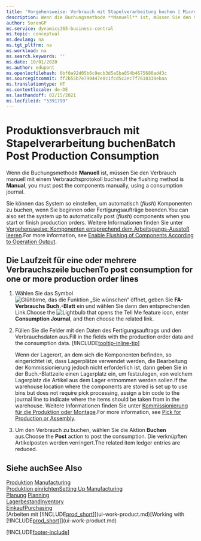 ```yaml
---
title: 'Vorgehensweise: Verbrauch mit Stapelverarbeitung buchen | Microsoft Docs'
description: Wenn die Buchungsmethode **Manuell** ist, müssen Sie den Verbrauch manuell mit einem Verbrauchsprotokoll buchen.
author: SorenGP
ms.service: dynamics365-business-central
ms.topic: conceptual
ms.devlang: na
ms.tgt_pltfrm: na
ms.workload: na
ms.search.keywords: ''
ms.date: 10/01/2020
ms.author: edupont
ms.openlocfilehash: 0bf0a92d05b6c9ecb3d5a5ba054b4675680ad43c
ms.sourcegitcommit: ff2b55b7e790447e0c1fcd5c2ec7f7610338ebaa
ms.translationtype: HT
ms.contentlocale: de-DE
ms.lasthandoff: 02/15/2021
ms.locfileid: "5391799"
---
```

# <a name="batch-post-production-consumption"></a><span data-ttu-id="cd4bc-103">Produktionsverbrauch mit Stapelverarbeitung buchen</span><span class="sxs-lookup"><span data-stu-id="cd4bc-103">Batch Post Production Consumption</span></span>
<span data-ttu-id="cd4bc-104">Wenn die Buchungsmethode **Manuell** ist, müssen Sie den Verbrauch manuell mit einem Verbrauchsprotokoll buchen.</span><span class="sxs-lookup"><span data-stu-id="cd4bc-104">If the flushing method is **Manual**, you must post the components manually, using a consumption journal.</span></span>

<span data-ttu-id="cd4bc-105">Sie können das System so einstellen, um automatisch (*flush*) Komponenten zu buchen, wenn Sie beginnen oder Fertigungsaufträge beenden.</span><span class="sxs-lookup"><span data-stu-id="cd4bc-105">You can also set the system up to automatically post (*flush*) components when you start or finish production orders.</span></span> <span data-ttu-id="cd4bc-106">Weitere Informationen finden Sie unter [Vorgehensweise: Komponenten entsprechend dem Arbeitsgangs-Ausstoß leeren](production-how-to-flush-components-according-to-operation-output.md).</span><span class="sxs-lookup"><span data-stu-id="cd4bc-106">For more information, see [Enable Flushing of Components According to Operation Output](production-how-to-flush-components-according-to-operation-output.md).</span></span>

## <a name="to-post-consumption-for-one-or-more-production-order-lines"></a><span data-ttu-id="cd4bc-107">Die Laufzeit für eine oder mehrere Verbrauchszeile buchen</span><span class="sxs-lookup"><span data-stu-id="cd4bc-107">To post consumption for one or more production order lines</span></span>  
1.  <span data-ttu-id="cd4bc-108">Wählen Sie das Symbol ![Glühbirne, das die Funktion „Sie wünschen“ öffnet](media/ui-search/search_small.png "Was möchten Sie tun?"), geben Sie **FA-Verbrauchs Buch.-Blatt** ein und wählen Sie dann den entsprechenden Link.</span><span class="sxs-lookup"><span data-stu-id="cd4bc-108">Choose the ![Lightbulb that opens the Tell Me feature](media/ui-search/search_small.png "Tell me what you want to do") icon, enter **Consumption Journal**, and then choose the related link.</span></span>  
2.  <span data-ttu-id="cd4bc-109">Füllen Sie die Felder mit den Daten des Fertigungsauftrags und den Verbrauchsdaten aus.</span><span class="sxs-lookup"><span data-stu-id="cd4bc-109">Fill in the fields with the production order data and the consumption data.</span></span> [!INCLUDE[tooltip-inline-tip](includes/tooltip-inline-tip_md.md)]  

    <span data-ttu-id="cd4bc-110">Wenn der Lagerort, an dem sich die Komponenten befinden, so eingerichtet ist, dass Lagerplätze verwendet werden, die Bearbeitung der Kommissionierung jedoch nicht erforderlich ist, dann geben Sie in der Buch.-Blattzeile einen Lagerplatz ein, um festzulegen, von welchem Lagerplatz die Artikel aus dem Lager entnommen werden sollen.</span><span class="sxs-lookup"><span data-stu-id="cd4bc-110">If the warehouse location where the components are stored is set up to use bins but does not require pick processing, assign a bin code to the journal line to indicate where the items should be taken from in the warehouse.</span></span> <span data-ttu-id="cd4bc-111">Weitere Informationen finden Sie unter [Kommissionierung für die Produktion oder Montage](warehouse-how-to-pick-for-production.md).</span><span class="sxs-lookup"><span data-stu-id="cd4bc-111">For more information, see [Pick for Production or Assembly](warehouse-how-to-pick-for-production.md).</span></span>  
3.  <span data-ttu-id="cd4bc-112">Um den Verbrauch zu buchen, wählen Sie die Aktion **Buchen** aus.</span><span class="sxs-lookup"><span data-stu-id="cd4bc-112">Choose the **Post** action to post the consumption.</span></span> <span data-ttu-id="cd4bc-113">Die verknüpften Artikelposten werden verringert.</span><span class="sxs-lookup"><span data-stu-id="cd4bc-113">The related item ledger entries are reduced.</span></span>

## <a name="see-also"></a><span data-ttu-id="cd4bc-114">Siehe auch</span><span class="sxs-lookup"><span data-stu-id="cd4bc-114">See Also</span></span>  
<span data-ttu-id="cd4bc-115">[Produktion](production-manage-manufacturing.md)  </span><span class="sxs-lookup"><span data-stu-id="cd4bc-115">[Manufacturing](production-manage-manufacturing.md)  </span></span>  
[<span data-ttu-id="cd4bc-116">Produktion einrichten</span><span class="sxs-lookup"><span data-stu-id="cd4bc-116">Setting Up Manufacturing</span></span>](production-configure-production-processes.md)  
<span data-ttu-id="cd4bc-117">[Planung](production-planning.md)    </span><span class="sxs-lookup"><span data-stu-id="cd4bc-117">[Planning](production-planning.md)    </span></span>  
[<span data-ttu-id="cd4bc-118">Lagerbestand</span><span class="sxs-lookup"><span data-stu-id="cd4bc-118">Inventory</span></span>](inventory-manage-inventory.md)  
[<span data-ttu-id="cd4bc-119">Einkauf</span><span class="sxs-lookup"><span data-stu-id="cd4bc-119">Purchasing</span></span>](purchasing-manage-purchasing.md)  
<span data-ttu-id="cd4bc-120">[Arbeiten mit [!INCLUDE[prod_short](includes/prod_short.md)]](ui-work-product.md)</span><span class="sxs-lookup"><span data-stu-id="cd4bc-120">[Working with [!INCLUDE[prod_short](includes/prod_short.md)]](ui-work-product.md)</span></span>


[!INCLUDE[footer-include](includes/footer-banner.md)]